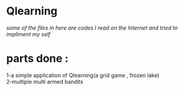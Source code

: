 # Qlearning
*some of the files in here are codes I read on the Internet and tried to impliment my self*
# parts done :
1-a simple application of Qlearning(a grid game , frozen lake)<br />
2-multiple multi armed bandits
